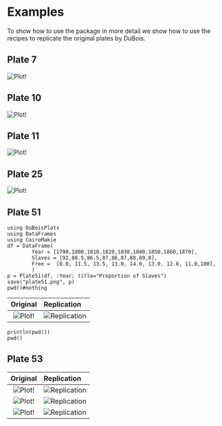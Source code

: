 # Examples 

To show how to use the package in more detail we show how to use the recipes to replicate 
the original plates by DuBois.

## Plate 7
![Plot!](assets/original-plate-07.jpg)

## Plate 10
![Plot!](assets/original-plate-10.jpg)

## Plate 11
![Plot!](assets/original-plate-11.jpg)

## Plate 25
![Plot!](assets/original-plate-25.jpg)

## Plate 51
```@eval
using DuBoisPlots
using DataFrames
using CairoMakie
df = DataFrame(
        Year = [1790,1800,1810,1820,1830,1840,1850,1860,1870],
        Slaves = [92,88.5,86.5,87,86,87,88,89,0],
        Free =  [8.0, 11.5, 13.5, 13.0, 14.0, 13.0, 12.0, 11.0,100],
        )
p = Plate51(df, :Year; title="Proportion of Slaves")
save("plate51.png", p)
pwd()#nothing
```
|Original                                     |Replication                 |
|:-------------------------------------------:|:---------------------------|
|![Plot!](assets/original-plate-51.jpg)|![Replication](plate51.png)|

```@julia
println(pwd())
pwd()
```
## Plate 53
|Original                                     |Replication                 |
|:-------------------------------------------:|:---------------------------|
|![Plot!](assets/original-plate-53.jpg)|![Replication](plate53.png)|
|![Plot!](../assets/original-plate-53.jpg)|![Replication](plate53.png)|
|![Plot!](./assets/original-plate-53.jpg)|![Replication](plate53.png)|

